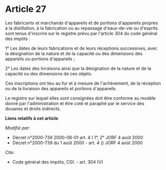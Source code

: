 # Article 27

Les fabricants et marchands d'appareils et de portions d'appareils propres à la distillation, à la fabrication ou au
repassage d'eaux-de-vie ou d'esprits sont tenus d'inscrire sur le registre prévu par l'article 304 du code général des
impôts : 

1° Les dates de leurs fabrications et de leurs réceptions successives, avec la désignation de la nature et de la capacité ou
des dimensions des appareils ou portions d'appareils ; 

2° Les dates des livraisons ainsi que la désignation de la nature et de la capacité ou des dimensions de ces objets. 

Ces inscriptions ont lieu au fur et à mesure de l'achèvement, de la réception ou de la livraison des appareils et portions
d'appareils. 

Le registre sur lequel elles sont consignées doit être conforme au modèle donné par l'administration et être coté et paraphé
par le service des douanes et droits indirects.

**Liens relatifs à cet article**

_Modifié par_:

  - Décret n°2000-739 2000-08-01 art. 4 I 1°, 2° JORF 4 août 2000
  - Décret n°2000-739 du 1 août 2000 - art. 4 () JORF 4 août 2000

_Cite_:

  - Code général des impôts, CGI. - art. 304 (V)
